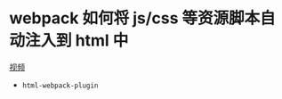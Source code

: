 # webpack 如何将 js/css 等资源脚本自动注入到 html 中
[视频](https://www.bilibili.com/video/BV1rY411p7vc)
- `html-webpack-plugin`